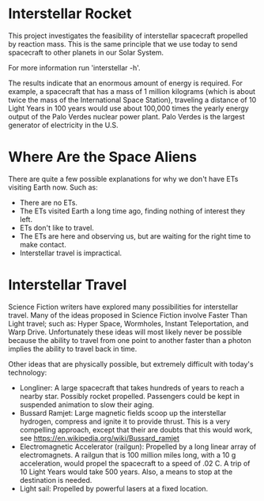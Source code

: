 # Interstellar Rocket

This project investigates the feasibility of interstellar spacecraft propelled by reaction mass. This is the same principle that we use today to send spacecraft to other planets in our Solar System.

For more information run 'interstellar -h'.

The results indicate that an enormous amount of energy is required. For example, a spacecraft that has a mass of 1 million kilograms (which is about twice the mass of the International Space Station), traveling a distance of 10 Light Years in 100 years would use about 100,000 times the yearly energy output of the Palo Verdes nuclear power plant. Palo Verdes is the largest generator of electricity in the U.S.

# Where Are the Space Aliens

There are quite a few possible explanations for why we don't have ETs visiting Earth now. Such as:
* There are no ETs.
* The ETs visited Earth a long time ago, finding nothing of interest they left.
* ETs don't like to travel.
* The ETs are here and observing us, but are waiting for the right time to make contact.
* Interstellar travel is impractical.

# Interstellar Travel

Science Fiction writers have explored many possibilities for interstellar travel. Many of the ideas proposed in Science Fiction involve Faster Than Light travel; such as: Hyper Space, Wormholes, Instant Teleportation, and Warp Drive. Unfortunately these ideas will most likely never be possible because the ability to travel from one point to another faster than a photon implies the ability to travel back in time.

Other ideas that are physically possible, but extremely difficult with today's technology:
* Longliner: A large spacecraft that takes hundreds of years to reach a nearby star. Possibly rocket propelled. Passengers could be kept in suspended animation to slow their aging.
* Bussard Ramjet: Large magnetic fields scoop up the interstellar hydrogen, compress and ignite it to provide thrust. This is a very compelling approach, except that their are doubts that this would work, see https://en.wikipedia.org/wiki/Bussard_ramjet
* Electromagnetic Accelerator (railgun): Propelled by a long linear array of electromagnets. A railgun that is 100 million miles long, with a 10 g acceleration, would propel the spacecraft to a speed of .02 C. A trip of 10 Light Years would take 500 years. Also, a means to stop at the destination is needed.
* Light sail:  Propelled by powerful lasers at a fixed location.


